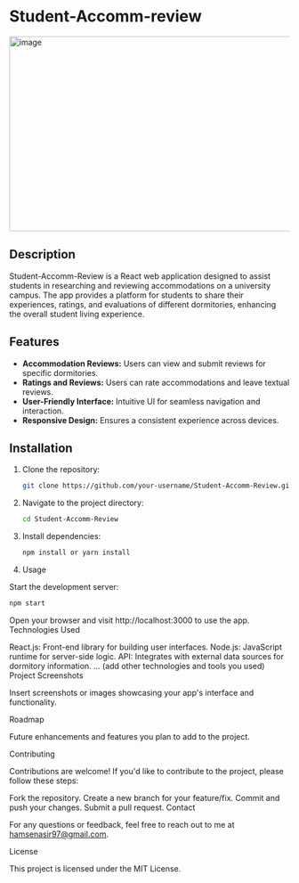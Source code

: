 # Student-Accomm-review

<img width="553" height="350" align="center" alt="image" src="https://github.com/hamse47/Student-Accomm-review/assets/78507974/11138913-3d47-4fe6-902d-d7a4a8d7f33a">


## Description

Student-Accomm-Review is a React web application designed to assist students in researching and reviewing accommodations on a university campus. The app provides a platform for students to share their experiences, ratings, and evaluations of different dormitories, enhancing the overall student living experience.

## Features

- **Accommodation Reviews:** Users can view and submit reviews for specific dormitories.
- **Ratings and Reviews:** Users can rate accommodations and leave textual reviews.
- **User-Friendly Interface:** Intuitive UI for seamless navigation and interaction.
- **Responsive Design:** Ensures a consistent experience across devices.

## Installation

1. Clone the repository:
   ```bash
   git clone https://github.com/your-username/Student-Accomm-Review.git

2. Navigate to the project directory:
   
   ```bash
   cd Student-Accomm-Review

3. Install dependencies:

   ```bash
   npm install or yarn install

4. Usage

Start the development server:
   ```bash
   npm start
```
Open your browser and visit http://localhost:3000 to use the app.
Technologies Used

React.js: Front-end library for building user interfaces.
Node.js: JavaScript runtime for server-side logic.
API: Integrates with external data sources for dormitory information.
... (add other technologies and tools you used)
Project Screenshots

Insert screenshots or images showcasing your app's interface and functionality.

Roadmap

Future enhancements and features you plan to add to the project.

Contributing

Contributions are welcome! If you'd like to contribute to the project, please follow these steps:

Fork the repository.
Create a new branch for your feature/fix.
Commit and push your changes.
Submit a pull request.
Contact

For any questions or feedback, feel free to reach out to me at hamsenasir97@gmail.com.

License

This project is licensed under the MIT License.
